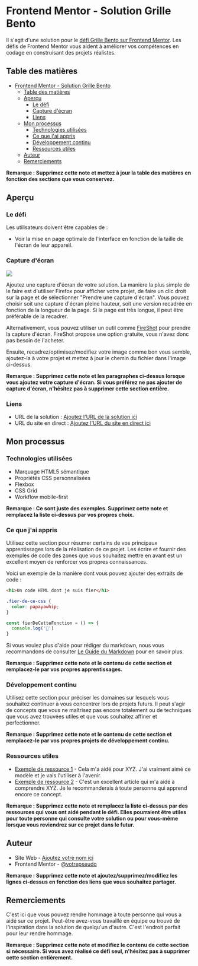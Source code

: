 # Frontend Mentor - Solution Grille Bento

Il s'agit d'une solution pour le [défi Grille Bento sur Frontend Mentor](https://www.frontendmentor.io/challenges/bento-grid-RMydElrlOj). Les défis de Frontend Mentor vous aident à améliorer vos compétences en codage en construisant des projets réalistes.

## Table des matières

- [Frontend Mentor - Solution Grille Bento](#frontend-mentor---solution-grille-bento)
  - [Table des matières](#table-des-matières)
  - [Aperçu](#aperçu)
    - [Le défi](#le-défi)
    - [Capture d'écran](#capture-décran)
    - [Liens](#liens)
  - [Mon processus](#mon-processus)
    - [Technologies utilisées](#technologies-utilisées)
    - [Ce que j'ai appris](#ce-que-jai-appris)
    - [Développement continu](#développement-continu)
    - [Ressources utiles](#ressources-utiles)
  - [Auteur](#auteur)
  - [Remerciements](#remerciements)

**Remarque : Supprimez cette note et mettez à jour la table des matières en fonction des sections que vous conservez.**

## Aperçu

### Le défi

Les utilisateurs doivent être capables de :

- Voir la mise en page optimale de l'interface en fonction de la taille de l'écran de leur appareil.

### Capture d'écran

![](./screenshot.jpg)

Ajoutez une capture d'écran de votre solution. La manière la plus simple de le faire est d'utiliser Firefox pour afficher votre projet, de faire un clic droit sur la page et de sélectionner "Prendre une capture d'écran". Vous pouvez choisir soit une capture d'écran pleine hauteur, soit une version recadrée en fonction de la longueur de la page. Si la page est très longue, il peut être préférable de la recadrer.

Alternativement, vous pouvez utiliser un outil comme [FireShot](https://getfireshot.com/) pour prendre la capture d'écran. FireShot propose une option gratuite, vous n'avez donc pas besoin de l'acheter.

Ensuite, recadrez/optimisez/modifiez votre image comme bon vous semble, ajoutez-la à votre projet et mettez à jour le chemin du fichier dans l'image ci-dessus.

**Remarque : Supprimez cette note et les paragraphes ci-dessus lorsque vous ajoutez votre capture d'écran. Si vous préférez ne pas ajouter de capture d'écran, n'hésitez pas à supprimer cette section entière.**

### Liens

- URL de la solution : [Ajoutez l'URL de la solution ici](https://your-solution-url.com)
- URL du site en direct : [Ajoutez l'URL du site en direct ici](https://your-live-site-url.com)

## Mon processus

### Technologies utilisées

- Marquage HTML5 sémantique
- Propriétés CSS personnalisées
- Flexbox
- CSS Grid
- Workflow mobile-first 

**Remarque : Ce sont juste des exemples. Supprimez cette note et remplacez la liste ci-dessus par vos propres choix.**

### Ce que j'ai appris

Utilisez cette section pour résumer certains de vos principaux apprentissages lors de la réalisation de ce projet. Les écrire et fournir des exemples de code des zones que vous souhaitez mettre en avant est un excellent moyen de renforcer vos propres connaissances.

Voici un exemple de la manière dont vous pouvez ajouter des extraits de code :

```html
<h1>Un code HTML dont je suis fier</h1>
```

```css
.fier-de-ce-css {
  color: papayawhip;
}
```

```js
const fierDeCetteFonction = () => {
  console.log('🎉')
}
```

Si vous voulez plus d'aide pour rédiger du markdown, nous vous recommandons de consulter [Le Guide du Markdown](https://www.markdownguide.org/) pour en savoir plus.

**Remarque : Supprimez cette note et le contenu de cette section et remplacez-le par vos propres apprentissages.**

### Développement continu

Utilisez cette section pour préciser les domaines sur lesquels vous souhaitez continuer à vous concentrer lors de projets futurs. Il peut s'agir de concepts que vous ne maîtrisez pas encore totalement ou de techniques que vous avez trouvées utiles et que vous souhaitez affiner et perfectionner.

**Remarque : Supprimez cette note et le contenu de cette section et remplacez-le par vos propres projets de développement continu.**

### Ressources utiles

- [Exemple de ressource 1](https://www.example.com) - Cela m'a aidé pour XYZ. J'ai vraiment aimé ce modèle et je vais l'utiliser à l'avenir.
- [Exemple de ressource 2](https://www.example.com) - C'est un excellent article qui m'a aidé à comprendre XYZ. Je le recommanderais à toute personne qui apprend encore ce concept.

**Remarque : Supprimez cette note et remplacez la liste ci-dessus par des ressources qui vous ont aidé pendant le défi. Elles pourraient être utiles pour toute personne qui consulte votre solution ou pour vous-même lorsque vous reviendrez sur ce projet dans le futur.**

## Auteur

- Site Web - [Ajoutez votre nom ici](https://www.your-site.com)
- Frontend Mentor - [@votrepseudo](https://www.frontendmentor.io/profile/votrepseudo) 

**Remarque : Supprimez cette note et ajoutez/supprimez/modifiez les lignes ci-dessus en fonction des liens que vous souhaitez partager.**

## Remerciements

C'est ici que vous pouvez rendre hommage à toute personne qui vous a aidé sur ce projet. Peut-être avez-vous travaillé en équipe ou trouvé de l'inspiration dans la solution de quelqu'un d'autre. C'est l'endroit parfait pour leur rendre hommage.

**Remarque : Supprimez cette note et modifiez le contenu de cette section si nécessaire. Si vous avez réalisé ce défi seul, n'hésitez pas à supprimer cette section entièrement.**